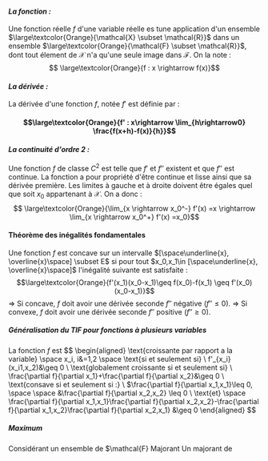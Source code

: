 #### _La fonction :_
Une fonction réelle $f$ d'une variable réelle es tune application d'un ensemble $\large\textcolor{Orange}{\mathcal{X} \subset \mathcal{R}}$  dans un ensemble $\large\textcolor{Orange}{\mathcal{F} \subset \mathcal{R}}$, dont tout élement de $\mathcal{X}$ n'a qu'une seule image dans $\mathcal{F}$. On la note : 
$$ \large\textcolor{Orange}{f : x \rightarrow f(x)}$$
#### _La dérivée :_
La dérivée d'une fonction $f$, notée $f'$ est définie par :
#### $$\large\textcolor{Orange}{f' : x\rightarrow \lim_{h\rightarrow0} \frac{f(x+h)-f(x)}{h}}$$  
#### _La continuité d'ordre 2 :_
Une fonction $f$ de classe $C^2$ est telle que $f'$ et $f''$ existent et que $f''$ est continue.
	La fonction a pour propriété d'être continue et lisse ainsi que sa dérivée première. Les limites à gauche et à droite doivent être égales quel que soit $x_0$ appartenant à $\mathcal{X}$. On a donc :
$$ \large\textcolor{Orange}{\lim_{x \rightarrow  x_0^-} f'(x) =x \rightarrow \lim_{x \rightarrow  x_0^+} f'(x) =x_0}$$ 
#### Théorème des inégalités fondamentales
Une fonction $f$ est concave sur un intervalle $[\space\underline{x}, \overline{x}\space] \subset E$ si pour tout $x_0,x_1\in [\space\underline{x}, \overline{x}\space]$ l'inégalité suivante est satisfaite :
$$\large\textcolor{Orange}{f'(x_1)(x_0-x_1)\geq f(x_0)-f(x_1) \geq f'(x_0)(x_0-x_1)}$$
=> Si concave, $f$ doit avoir une dérivée seconde $f''$ négative ($f''\leq 0$).
=> Si convexe, $f$ doit avoir une dérivée seconde $f''$ positive ($f''\geq 0$).

##### Généralisation du TIF pour fonctions à plusieurs variables 
La fonction $f$ est
$$
\begin{aligned}
\text{croissante par rapport a la variable} \space x_i, i&=1,2 \space \text{si et seulement si} \\
f'_{x_i}(x_i1,x_2)&\geq 0 \\
\text{globalement croissante si et seulement si} \\
\frac{\partial f}{\partial x_1}+\frac{\partial f}{\partial x_2}&\geq 0 \\
\text{consave si et seulement si :} \\
$\frac{\partial f}{\partial x_1,x_1}\leq 0,  \space \space &\frac{\partial f}{\partial x_2,x_2} \leq 0 \\
\text{et} \space \frac{\partial f}{\partial x_1,x_1}\frac{\partial f}{\partial x_2,x_2}-\frac{\partial f}{\partial x_1,x_2}\frac{\partial f}{\partial x_2,x_1} &\geq 0
\end{aligned}
$$

##### Maximum
Considérant un ensemble de $\mathcal{F} 
Majorant
Un majorant de 
